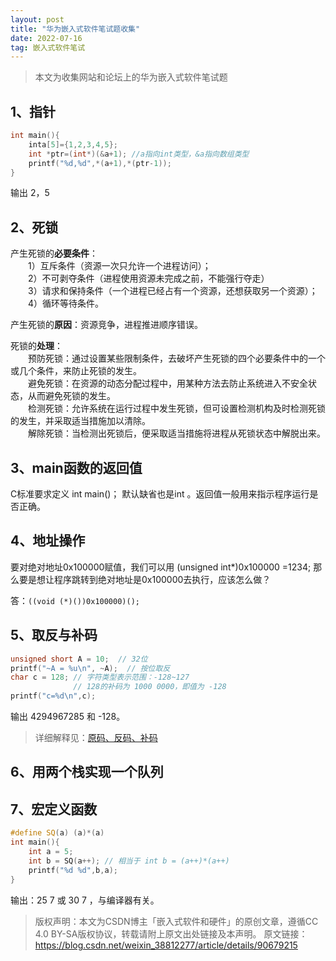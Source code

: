 ```yaml
---
layout: post
title: "华为嵌入式软件笔试题收集"
date: 2022-07-16
tag: 嵌入式软件笔试
---
```



> 本文为收集网站和论坛上的华为嵌入式软件笔试题

## 1、指针

```c++
int main(){ 
    inta[5]={1,2,3,4,5};   
    int *ptr=(int*)(&a+1); //a指向int类型，&a指向数组类型
    printf("%d,%d",*(a+1),*(ptr-1));
}
```

输出 2，5

## 2、死锁

产生死锁的**必要条件**：  
　　1）互斥条件（资源一次只允许一个进程访问）；  
　　2）不可剥夺条件（进程使用资源未完成之前，不能强行夺走）  
　　3）请求和保持条件（一个进程已经占有一个资源，还想获取另一个资源）；  
　　4）循环等待条件。

产生死锁的**原因**：资源竞争，进程推进顺序错误。

死锁的**处理**：  
　　预防死锁：通过设置某些限制条件，去破坏产生死锁的四个必要条件中的一个或几个条件，来防止死锁的发生。  
　　避免死锁：在资源的动态分配过程中，用某种方法去防止系统进入不安全状态，从而避免死锁的发生。  
　　检测死锁：允许系统在运行过程中发生死锁，但可设置检测机构及时检测死锁的发生，并采取适当措施加以清除。  
　　解除死锁：当检测出死锁后，便采取适当措施将进程从死锁状态中解脱出来。

## 3、main函数的返回值

C标准要求定义 int main()；  默认缺省也是int 。返回值一般用来指示程序运行是否正确。

## 4、地址操作

要对绝对地址0x100000赋值，我们可以用 (unsigned int*)0x100000 =1234; 那么要是想让程序跳转到绝对地址是0x100000去执行，应该怎么做？

答：`((void (*)())0x100000)();`
## 5、取反与补码

```c++
unsigned short A = 10;  // 32位
printf("~A = %u\n", ~A);  // 按位取反
char c = 128; // 字符类型表示范围：-128~127
              // 128的补码为 1000 0000，即值为 -128
printf("c=%d\n",c); 
```


输出  4294967285   和    -128。

> 详细解释见：[原码、反码、补码](https://songhailong.notion.site/90965ce0dcd54598b8fe58f0db32eae8)

## 6、用两个栈实现一个队列



## 7、宏定义函数

```c++
#define SQ(a) (a)*(a)
int main(){
	int a = 5;
	int b = SQ(a++); // 相当于 int b = (a++)*(a++)
	printf("%d %d",b,a);
}
```

输出：25 7  或  30  7   ，与编译器有关。



> 版权声明：本文为CSDN博主「嵌入式软件和硬件」的原创文章，遵循CC 4.0 BY-SA版权协议，转载请附上原文出处链接及本声明。
> 原文链接：https://blog.csdn.net/weixin_38812277/article/details/90679215